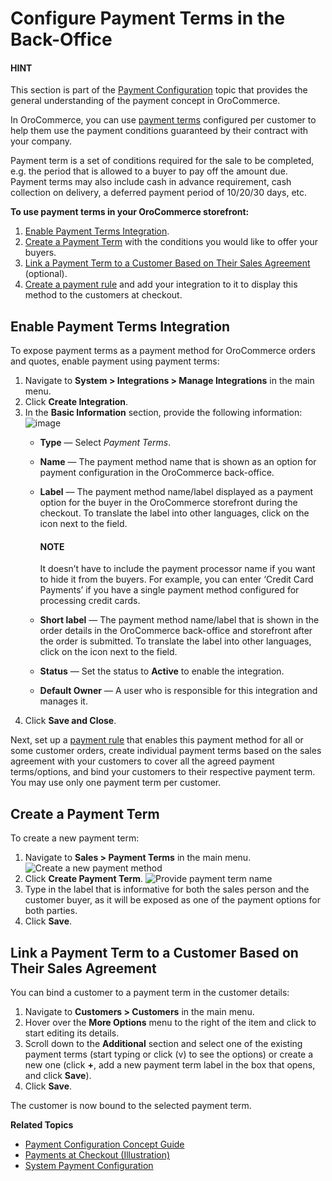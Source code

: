<a id="user-guide-payment-payment-providers-overview-payment-term-config"></a>

# Configure Payment Terms in the Back-Office

#### HINT
This section is part of the [Payment Configuration](../../../../../concept-guides/payment-configuration/index.md#user-guide-payment) topic that provides the general understanding of the payment concept in OroCommerce.

In OroCommerce, you can use [payment terms](../../../../../glossary.md#term-Payment-Term) configured per customer to help them use the payment conditions guaranteed by their contract with your company.

Payment term is a set of conditions required for the sale to be completed, e.g. the period that is allowed to a buyer to pay off the amount due. Payment terms may also include cash in advance requirement, cash collection on delivery, a deferred payment period of 10/20/30 days, etc.

**To use payment terms in your OroCommerce storefront:**

1. [Enable Payment Terms Integration]().
2. [Create a Payment Term]() with the conditions you would like to offer your buyers.
3. [Link a Payment Term to a Customer Based on Their Sales Agreement]() (optional).
4. [Create a payment rule](../../../payment-rules/index.md#sys-payment-rules) and add your integration to it to display this method to the customers at checkout.

<a id="sys-integrations-manage-integrations-payment-term"></a>

## Enable Payment Terms Integration

To expose payment terms as a payment method for OroCommerce orders and quotes, enable payment using payment terms:

1. Navigate to **System > Integrations > Manage Integrations** in the main menu.
2. Click **Create Integration**.
3. In the **Basic Information** section, provide the following information:
   ![image](user/img/system/integrations/payment_terms/payment_terms.png)
   * **Type** —  Select *Payment Terms*.
   * **Name** — The payment method name that is shown as an option for payment configuration in the OroCommerce back-office.
   * **Label** — The payment method name/label displayed as a payment option for the buyer in the OroCommerce storefront during the checkout. To translate the label into other languages, click on the <i class="fas fa-language" aria-hidden="true"></i> icon next to the field.

     #### NOTE
     It doesn’t have to include the payment processor name if you want to hide it from the buyers. For example, you can enter ‘Credit Card Payments’ if you have a single payment method configured for processing credit cards.
   * **Short label** — The payment method name/label that is shown in the order details in the OroCommerce back-office and storefront after the order is submitted. To translate the label into other languages, click on the <i class="fas fa-language" aria-hidden="true"></i> icon next to the field.
   * **Status**  — Set the status to **Active** to enable the integration.
   * **Default Owner** — A user who is responsible for this integration and manages it.
4. Click **Save and Close**.

Next, set up a [payment rule](../../../payment-rules/index.md#sys-payment-rules) that enables this payment method for all or some customer orders, create individual payment terms based on the sales agreement with your customers to cover all the agreed payment terms/options, and bind your customers to their respective payment term. You may use only one payment term per customer.

## Create a Payment Term

To create a new payment term:

1. Navigate to **Sales > Payment Terms** in the main menu.
   ![Create a new payment method](user/img/sales/payment_terms/payment_terms_list.png)
2. Click **Create Payment Term**.
   ![Provide payment term name](user/img/sales/payment_terms/PaymenttermsCreate.png)
3. Type in the label that is informative for both the sales person and the customer buyer, as it will be exposed as one of the payment options for both parties.
4. Click **Save**.

## Link a Payment Term to a Customer Based on Their Sales Agreement

You can bind a customer to a payment term in the customer details:

1. Navigate to **Customers > Customers** in the main menu.
2. Hover over the <i class="fa fa-ellipsis-h fa-lg" aria-hidden="true"></i> **More Options** menu to the right of the item and click <i class="fa fa-edit fa-lg" aria-hidden="true"></i> to start editing its details.
3. Scroll down to the **Additional** section and select one of the existing payment terms (start typing or click (v) to see the options) or create a new one (click **+**, add a new payment term label in the box that opens, and click **Save**).
4. Click **Save**.

The customer is now bound to the selected payment term.

**Related Topics**

* [Payment Configuration Concept Guide](../../../../../concept-guides/payment-configuration/index.md#user-guide-payment)
* [Payments at Checkout (Illustration)](../checkout/index.md#doc-payment-checkout)
* [System Payment Configuration](../../../configuration/commerce/payment/index.md#configuration-guide-commerce-configuration-payment)

<!-- fa-bars = fa-navicon -->
<!-- Ic Tiles is used as Set As Default in saved views, and as tiles in display layout options -->
<!-- IcPencil refers to Rename in Commerce and Inline Editing in CRM -->
<!-- Check mark in the square. -->
<!-- SortDesc is also used as drop-down arrow -->

